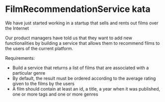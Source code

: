 # FilmRecommendationService kata

We have just started working in a startup that sells and rents out films over the Internet

Our product managers have told us that they want to add new functionalities by building a service that allows them to recommend films to the users of the current platform.

Requirements:
- Build a service that returns a list of films that are associated with a particular genre
- By default, the result must be ordered according to the average rating given to the films by the users
- A film should contain at least an id, a title, a year when it was published, one or more tags and one or more genres

